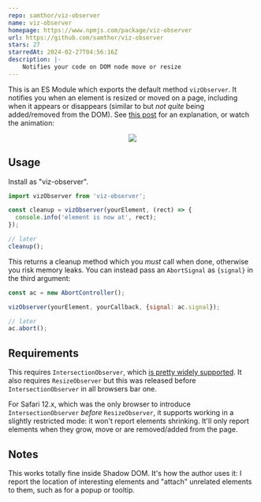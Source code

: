 ```yaml
---
repo: samthor/viz-observer
name: viz-observer
homepage: https://www.npmjs.com/package/viz-observer
url: https://github.com/samthor/viz-observer
stars: 27
starredAt: 2024-02-27T04:56:16Z
description: |-
    Notifies your code on DOM node move or resize
---
```



This is an ES Module which exports the default method `vizObserver`.
It notifies you when an element is resized or moved on a page, including when it appears or disappears (similar to but _not quite_ being added/removed from the DOM).
See [this post](https://whistlr.info/2021/observing-dom/) for an explanation, or watch the animation:

<div style="text-align: center">
  <img src="https://storage.googleapis.com/hwhistlr.appspot.com/assets/node-io-hack.webp" />
</div>

## Usage

Install as "viz-observer".

```js
import vizObserver from 'viz-observer';

const cleanup = vizObserver(yourElement, (rect) => {
  console.info('element is now at', rect);
});

// later
cleanup();
```

This returns a cleanup method which you _must_ call when done, otherwise you risk memory leaks.
You can instead pass an `AbortSignal` as `{signal}` in the third argument:

```js
const ac = new AbortController();

vizObserver(yourElement, yourCallback, {signal: ac.signal});

// later
ac.abort();
```

## Requirements

This requires `IntersectionObserver`, which [is pretty widely supported](https://caniuse.com/intersectionobserver).
It also requires `ResizeObserver` but this was released before `IntersectionObserver` in all browsers bar one.

For Safari 12.x, which was the only browser to introduce `IntersectionObserver` _before_ `ResizeObserver`, it supports working in a slightly restricted mode: it won't report elements shrinking.
It'll only report elements when they grow, move or are removed/added from the page.

## Notes

This works totally fine inside Shadow DOM.
It's how the author uses it: I report the location of interesting elements and "attach" unrelated elements to them, such as for a popup or tooltip.

